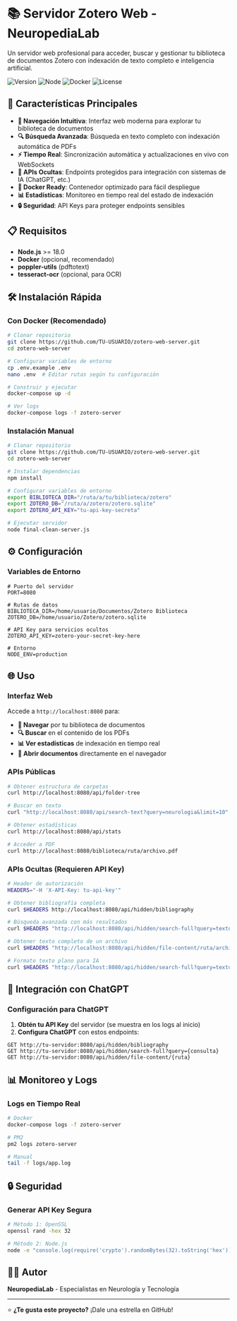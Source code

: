 # 📚 Servidor Zotero Web - NeuropediaLab

Un servidor web profesional para acceder, buscar y gestionar tu biblioteca de documentos Zotero con indexación de texto completo e inteligencia artificial.

![Version](https://img.shields.io/badge/version-2.0-blue.svg)
![Node](https://img.shields.io/badge/node-%3E%3D18.0-brightgreen.svg)
![Docker](https://img.shields.io/badge/docker-ready-blue.svg)
![License](https://img.shields.io/badge/license-MIT-green.svg)

## 🚀 Características Principales

- **📁 Navegación Intuitiva**: Interfaz web moderna para explorar tu biblioteca de documentos
- **🔍 Búsqueda Avanzada**: Búsqueda en texto completo con indexación automática de PDFs
- **⚡ Tiempo Real**: Sincronización automática y actualizaciones en vivo con WebSockets
- **🤖 APIs Ocultas**: Endpoints protegidos para integración con sistemas de IA (ChatGPT, etc.)
- **🐳 Docker Ready**: Contenedor optimizado para fácil despliegue
- **📊 Estadísticas**: Monitoreo en tiempo real del estado de indexación
- **🔒 Seguridad**: API Keys para proteger endpoints sensibles

## 📋 Requisitos

- **Node.js** >= 18.0
- **Docker** (opcional, recomendado)
- **poppler-utils** (pdftotext)
- **tesseract-ocr** (opcional, para OCR)

## 🛠️ Instalación Rápida

### Con Docker (Recomendado)

```bash
# Clonar repositorio
git clone https://github.com/TU-USUARIO/zotero-web-server.git
cd zotero-web-server

# Configurar variables de entorno
cp .env.example .env
nano .env  # Editar rutas según tu configuración

# Construir y ejecutar
docker-compose up -d

# Ver logs
docker-compose logs -f zotero-server
```

### Instalación Manual

```bash
# Clonar repositorio
git clone https://github.com/TU-USUARIO/zotero-web-server.git
cd zotero-web-server

# Instalar dependencias
npm install

# Configurar variables de entorno
export BIBLIOTECA_DIR="/ruta/a/tu/biblioteca/zotero"
export ZOTERO_DB="/ruta/a/zotero/zotero.sqlite"
export ZOTERO_API_KEY="tu-api-key-secreta"

# Ejecutar servidor
node final-clean-server.js
```

## ⚙️ Configuración

### Variables de Entorno

```env
# Puerto del servidor
PORT=8080

# Rutas de datos
BIBLIOTECA_DIR=/home/usuario/Documentos/Zotero Biblioteca
ZOTERO_DB=/home/usuario/Zotero/zotero.sqlite

# API Key para servicios ocultos
ZOTERO_API_KEY=zotero-your-secret-key-here

# Entorno
NODE_ENV=production
```

## 🌐 Uso

### Interfaz Web

Accede a `http://localhost:8080` para:

- **📁 Navegar** por tu biblioteca de documentos
- **🔍 Buscar** en el contenido de los PDFs
- **📊 Ver estadísticas** de indexación en tiempo real
- **📄 Abrir documentos** directamente en el navegador

### APIs Públicas

```bash
# Obtener estructura de carpetas
curl http://localhost:8080/api/folder-tree

# Buscar en texto
curl "http://localhost:8080/api/search-text?query=neurologia&limit=10"

# Obtener estadísticas
curl http://localhost:8080/api/stats

# Acceder a PDF
curl http://localhost:8080/biblioteca/ruta/archivo.pdf
```

### APIs Ocultas (Requieren API Key)

```bash
# Header de autorización
HEADERS="-H 'X-API-Key: tu-api-key'"

# Obtener bibliografía completa
curl $HEADERS http://localhost:8080/api/hidden/bibliography

# Búsqueda avanzada con más resultados
curl $HEADERS "http://localhost:8080/api/hidden/search-full?query=texto&limit=100"

# Obtener texto completo de un archivo
curl $HEADERS "http://localhost:8080/api/hidden/file-content/ruta/archivo.pdf"

# Formato texto plano para IA
curl $HEADERS "http://localhost:8080/api/hidden/search-full?query=texto&format=text"
```

## 🤖 Integración con ChatGPT

### Configuración para ChatGPT

1. **Obtén tu API Key** del servidor (se muestra en los logs al inicio)
2. **Configura ChatGPT** con estos endpoints:

```
GET http://tu-servidor:8080/api/hidden/bibliography
GET http://tu-servidor:8080/api/hidden/search-full?query={consulta}
GET http://tu-servidor:8080/api/hidden/file-content/{ruta}
```

## 📊 Monitoreo y Logs

### Logs en Tiempo Real

```bash
# Docker
docker-compose logs -f zotero-server

# PM2
pm2 logs zotero-server

# Manual
tail -f logs/app.log
```

## 🔒 Seguridad

### Generar API Key Segura

```bash
# Método 1: OpenSSL
openssl rand -hex 32

# Método 2: Node.js
node -e "console.log(require('crypto').randomBytes(32).toString('hex'))"
```

## 👨‍⚕️ Autor

**NeuropediaLab** - Especialistas en Neurología y Tecnología

---

⭐ **¿Te gusta este proyecto?** ¡Dale una estrella en GitHub!